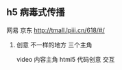 ## h5 病毒式传播

网易  京东
http://tmall.lpiii.cn/618/#/

1. 创意
    不一样的地方
    三个主角

    video 内容主角
    html5 代码创意
    交互